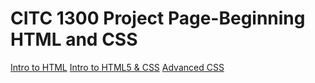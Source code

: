 # CITC 1300 Project Page-Beginning HTML and CSS

<a href="Intro_to_HTML/index.html" target="_blank">Intro to HTML</a>
<a href="HTML5_intro_to_css/index.html" target="_blank">Intro to HTML5 & CSS</a>
<a href="Advanced_css/index.html" target="_blank">Advanced CSS</a>